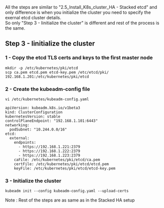 All the steps are similar to "2.5_Install_K8s_cluster_HA - Stacked etcd" and only difference is when you initialize the cluster you need to specify the exernal etcd cluster details.   
So only "Step 3 - Iinitialize the cluster" is different and rest of the process is the same.



## Step 3 - Iinitialize the cluster

### 1 - Copy the etcd TLS certs and keys to the first master node

```
mkdir -p /etc/kubernetes/pki/etcd
scp ca.pem etcd.pem etcd-key.pem /etc/etcd/pki/ 192.168.1.201:/etc/kubernetes/pki/etcd
```


### 2 - Create the kubeadm-config file

```
vi /etc/kubernetes/kubeadm-config.yaml

apiVersion: kubeadm.k8s.io/v1beta3
kind: ClusterConfiguration
kubernetesVersion: stable
controlPlaneEndpoint: "192.168.1.101:6443"
networking:
  podSubnet: "10.244.0.0/16"
etcd:
  external:
    endpoints:
      - https://192.168.1.221:2379
      - https://192.168.1.222:2379
      - https://192.168.1.223:2379
    caFile: /etc/kubernetes/pki/etcd/ca.pem
    certFile: /etc/kubernetes/pki/etcd/etcd.pem
    keyFile: /etc/kubernetes/pki/etcd/etcd-key.pem
```

### 3 - Initialize the cluster

```
kubeadm init --config kubeadm-config.yaml --upload-certs
```


Note : Rest of the steps are as same as in the Stacked HA setup

